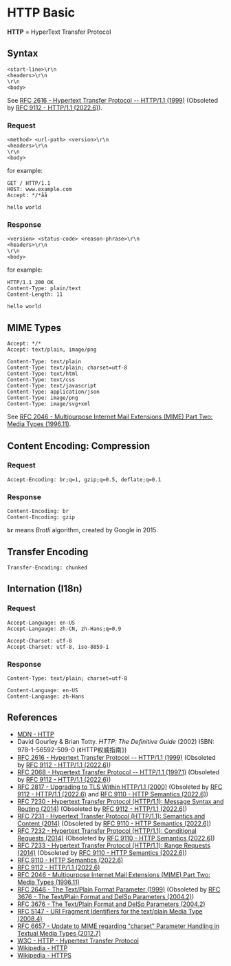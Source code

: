 # HTTP Basic

**HTTP** = HyperText Transfer Protocol

## Syntax

```plaintext
<start-line>\r\n
<headers>\r\n
\r\n
<body>
```

See [RFC 2616 - Hypertext Transfer Protocol -- HTTP/1.1 (1999)](https://www.rfc-editor.org/rfc/rfc2616)
(Obsoleted by [RFC 9112 - HTTP/1.1 (2022.6)](https://www.rfc-editor.org/rfc/rfc9112)).

### Request

```plaintext
<method> <url-path> <version>\r\n
<headers>\r\n
\r\n
<body>
```

for example:

```http
GET / HTTP/1.1
HOST: www.example.com
Accept: */*åå

hello world
```

### Response

```plaintext
<version> <status-code> <reason-phrase>\r\n
<headers>\r\n
\r\n
<body>
```

for example:

```http
HTTP/1.1 200 OK
Content-Type: plain/text
Content-Length: 11

hello world
```

## MIME Types

```http
Accept: */*
Accept: text/plain, image/png

Content-Type: text/plain
Content-Type: text/plain; charset=utf-8
Content-Type: text/html
Content-Type: text/css
Content-Type: text/javascript
Content-Type: application/json
Content-Type: image/png
Content-Type: image/svg+xml
```

See [RFC 2046 - Multipurpose Internet Mail Extensions (MIME) Part Two: Media Types (1996.11)](https://www.rfc-editor.org/rfc/rfc2046).

## Content Encoding: Compression

### Request

```http
Accept-Encoding: br;q=1, gzip;q=0.5, deflate;q=0.1
```

### Response

```http
Content-Encoding: br
Content-Encoding: gzip
```

**`br`** means *Brotli* algorithm, created by Google in 2015.

## Transfer Encoding

```http
Transfer-Encoding: chunked
```

## Internation (I18n)

### Request

```http
Accept-Language: en-US
Accept-Langauge: zh-CN, zh-Hans;q=0.9

Accept-Charset: utf-8
Accept-Charset: utf-8, iso-8859-1
```

### Response

```http
Content-Type: text/plain; charset=utf-8

Content-Language: en-US
Content-Language: zh-Hans
```

## References

<!-- markdownlint-disable line-length -->

- [MDN - HTTP](https://developer.mozilla.org/en-US/docs/Web/HTTP)
- David Gourley & Brian Totty. *HTTP: The Definitive Guide* (2002) ISBN: 978-1-56592-509-0 (《HTTP权威指南》)
- [RFC 2616 - Hypertext Transfer Protocol -- HTTP/1.1 (1999)](https://www.rfc-editor.org/rfc/rfc2616) (Obsoleted by [RFC 9112 - HTTP/1.1 (2022.6)](https://www.rfc-editor.org/rfc/rfc9112))
- [RFC 2068 - Hypertext Transfer Protocol -- HTTP/1.1 (1997.1)](https://www.rfc-editor.org/rfc/rfc2068) (Obsoleted by [RFC 9112 - HTTP/1.1 (2022.6)](https://www.rfc-editor.org/rfc/rfc9112))
- [RFC 2817 - Upgrading to TLS Within HTTP/1.1 (2000)](https://www.rfc-editor.org/rfc/rfc2817) (Obsoleted by [RFC 9112 - HTTP/1.1 (2022.6)](https://www.rfc-editor.org/rfc/rfc9112) and [RFC 9110 - HTTP Semantics (2022.6)](https://www.rfc-editor.org/rfc/rfc9110))
- [RFC 7230 - Hypertext Transfer Protocol (HTTP/1.1): Message Syntax and Routing (2014)](https://www.rfc-editor.org/rfc/rfc7230) (Obsoleted by [RFC 9112 - HTTP/1.1 (2022.6)](https://www.rfc-editor.org/rfc/rfc9112))
- [RFC 7231 - Hypertext Transfer Protocol (HTTP/1.1): Semantics and Content (2014)](https://www.rfc-editor.org/rfc/rfc7231) (Obsoleted by [RFC 9110 - HTTP Semantics (2022.6)](https://www.rfc-editor.org/rfc/rfc9110))
- [RFC 7232 - Hypertext Transfer Protocol (HTTP/1.1): Conditional Requests (2014)](https://www.rfc-editor.org/rfc/rfc7232) (Obsoleted by [RFC 9110 - HTTP Semantics (2022.6)](https://www.rfc-editor.org/rfc/rfc9110))
- [RFC 7233 - Hypertext Transfer Protocol (HTTP/1.1): Range Requests (2014)](https://www.rfc-editor.org/rfc/rfc7233) (Obsoleted by [RFC 9110 - HTTP Semantics (2022.6)](https://www.rfc-editor.org/rfc/rfc9110))
- [RFC 9110 - HTTP Semantics (2022.6)](https://www.rfc-editor.org/rfc/rfc9110)
- [RFC 9112 - HTTP/1.1 (2022.6)](https://www.rfc-editor.org/rfc/rfc9112)
- [RFC 2046 - Multipurpose Internet Mail Extensions (MIME) Part Two: Media Types (1996.11)](https://www.rfc-editor.org/rfc/rfc2046)
- [RFC 2646 - The Text/Plain Format Parameter (1999)](https://www.rfc-editor.org/rfc/rfc2646) (Obsoleted by [RFC 3676 - The Text/Plain Format and DelSp Parameters (2004.2)](https://www.rfc-editor.org/rfc/rfc3676))
- [RFC 3676 - The Text/Plain Format and DelSp Parameters (2004.2)](https://www.rfc-editor.org/rfc/rfc3676)
- [RFC 5147 - URI Fragment Identifiers for the text/plain Media Type (2008.4)](https://www.rfc-editor.org/rfc/rfc5147)
- [RFC 6657 - Update to MIME regarding "charset" Parameter Handling in Textual Media Types (2012.7)](https://www.rfc-editor.org/rfc/rfc6657)
- [W3C - HTTP - Hypertext Transfer Protocol](https://www.w3.org/Protocols/)
- [Wikipedia - HTTP](https://en.wikipedia.org/wiki/Hypertext%20Transfer%20Protocol)
- [Wikipedia - HTTPS](https://en.wikipedia.org/wiki/HTTPS)

<!-- markdownlint-enable line-length -->
